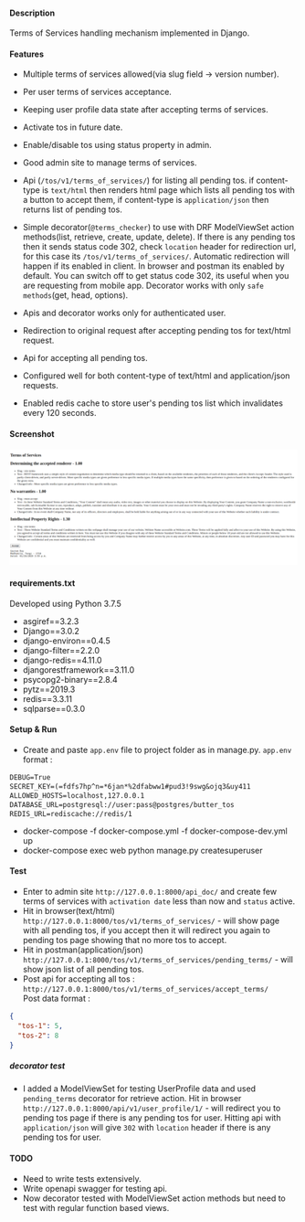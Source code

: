 #### Description
Terms of Services handling mechanism implemented in Django.   

#### Features
* Multiple terms of services allowed(via slug field -> version number).  
* Per user terms of services acceptance.  
* Keeping user profile data state after accepting terms of services.  
* Activate tos in future date.
* Enable/disable tos using status property in admin. 
* Good admin site to manage terms of services.

* Api (`/tos/v1/terms_of_services/`) for listing all pending tos. 
if content-type is `text/html` then renders html page which lists all pending tos 
with a button to accept them, if content-type is `application/json` then returns list of pending tos. 

* Simple decorator(`@terms_checker`) to use with DRF ModelViewSet action methods(list, retrieve, create, update, delete). 
If there is any pending tos then it sends status code 302, check `location` header for redirection url, 
for this case its `/tos/v1/terms_of_services/`. Automatic redirection will happen if its enabled in client.
In browser and postman its enabled by default. You can switch off to get status code 302, its useful when you are 
requesting from mobile app. Decorator works with only `safe methods`(get, head, options).

* Apis and decorator works only for authenticated user.
* Redirection to original request after accepting pending tos for text/html request.
* Api for accepting all pending tos.
* Configured well for both content-type of text/html and application/json requests.  
* Enabled redis cache to store user's pending tos list which invalidates every 120 seconds.  

#### Screenshot  
![pending tos list](demo.png)


#### requirements.txt
Developed using Python 3.7.5  
* asgiref==3.2.3  
* Django==3.0.2  
* django-environ==0.4.5  
* django-filter==2.2.0  
* django-redis==4.11.0  
* djangorestframework==3.11.0  
* psycopg2-binary==2.8.4  
* pytz==2019.3  
* redis==3.3.11  
* sqlparse==0.3.0  

		
#### Setup & Run  
* Create and paste `app.env` file to project folder as in manage.py. `app.env` format :  

```editorconfig
DEBUG=True
SECRET_KEY=(=fdfs7hp^n=*6jan*%2dfabww1#pud3!9swg&ojq3&uy411
ALLOWED_HOSTS=localhost,127.0.0.1
DATABASE_URL=postgresql://user:pass@postgres/butter_tos
REDIS_URL=rediscache://redis/1
```

* docker-compose -f docker-compose.yml -f docker-compose-dev.yml up  
* docker-compose exec web python manage.py createsuperuser 
      
#### Test  
* Enter to admin site `http://127.0.0.1:8000/api_doc/` and 
create few terms of services with `activation date` less than now and `status` active.
* Hit in browser(text/html) `http://127.0.0.1:8000/tos/v1/terms_of_services/`  -  will show page with 
all pending tos, if you accept then it will redirect you again to pending tos page showing that no more tos to accept.    
* Hit in postman(application/json) `http://127.0.0.1:8000/tos/v1/terms_of_services/pending_terms/`  -  will show 
json list of all pending tos.  
* Post api for accepting all tos : `http://127.0.0.1:8000/tos/v1/terms_of_services/accept_terms/`  
Post data format :  
```json
{
  "tos-1": 5,
  "tos-2": 8
}
```
##### decorator test  
* I added a ModelViewSet  for testing UserProfile data and used `pending_terms` decorator for retrieve action.
Hit in browser `http://127.0.0.1:8000/api/v1/user_profile/1/` - will redirect you to pending tos page if there 
is any pending tos for user. Hitting api with `application/json` will give `302` with `location` header if there 
is any pending tos for user.  


####  TODO  
* Need to write tests extensively.  
* Write openapi swagger for testing api.
* Now decorator tested with ModelViewSet action methods but need to test with 
regular function based views.
		


